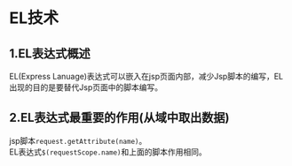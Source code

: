 # EL技术

## 1.EL表达式概述
EL(Express Lanuage)表达式可以嵌入在jsp页面内部，减少Jsp脚本的编写，EL出现的目的是要替代Jsp页面中的脚本编写。<br>

## 2.EL表达式最重要的作用(从域中取出数据)
jsp脚本``request.getAttribute(name)``。<br>
EL表达式``$(requestScope.name)``和上面的脚本作用相同。<br>

































#
